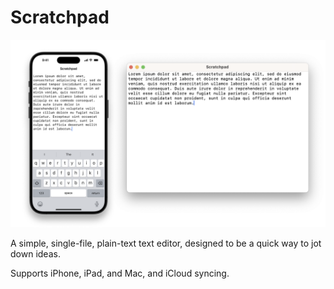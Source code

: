 # Scratchpad

![Screenshot of Scratchpad running on iPhone and Mac](screenshot.png)

A simple, single-file, plain-text text editor, designed to be a quick way to jot down ideas.

Supports iPhone, iPad, and Mac, and iCloud syncing.